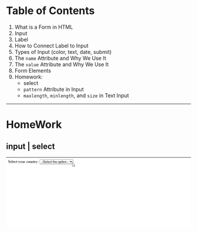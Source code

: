 # Table of Contents

1. What is a Form in HTML
2. Input
3. Label
4. How to Connect Label to Input
5. Types of Input (color, text, date, submit)
6. The `name` Attribute and Why We Use It
7. The `value` Attribute and Why We Use It
8. Form Elements
9. Homework:
    - select 
   - `pattern` Attribute in Input
   - `maxlength`, `minlength`, and `size` in Text Input

---

# HomeWork

## input | select

![](./select.gif)


